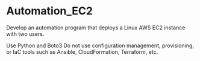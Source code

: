# Automation_EC2

Develop an automation program that deploys a Linux AWS EC2 instance with two users.

Use Python and Boto3
Do not use configuration management, provisioning, or IaC tools such as Ansible, CloudFormation, Terraform, etc.
